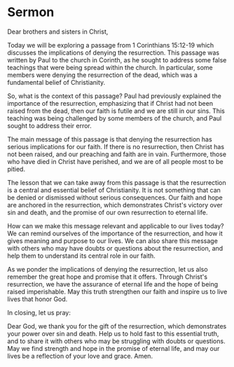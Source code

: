 # Sermon

Dear brothers and sisters in Christ,

Today we will be exploring a passage from 1 Corinthians 15:12-19 which discusses the implications of denying the resurrection. This passage was written by Paul to the church in Corinth, as he sought to address some false teachings that were being spread within the church. In particular, some members were denying the resurrection of the dead, which was a fundamental belief of Christianity.

So, what is the context of this passage? Paul had previously explained the importance of the resurrection, emphasizing that if Christ had not been raised from the dead, then our faith is futile and we are still in our sins. This teaching was being challenged by some members of the church, and Paul sought to address their error.

The main message of this passage is that denying the resurrection has serious implications for our faith. If there is no resurrection, then Christ has not been raised, and our preaching and faith are in vain. Furthermore, those who have died in Christ have perished, and we are of all people most to be pitied.

The lesson that we can take away from this passage is that the resurrection is a central and essential belief of Christianity. It is not something that can be denied or dismissed without serious consequences. Our faith and hope are anchored in the resurrection, which demonstrates Christ's victory over sin and death, and the promise of our own resurrection to eternal life.

How can we make this message relevant and applicable to our lives today? We can remind ourselves of the importance of the resurrection, and how it gives meaning and purpose to our lives. We can also share this message with others who may have doubts or questions about the resurrection, and help them to understand its central role in our faith.

As we ponder the implications of denying the resurrection, let us also remember the great hope and promise that it offers. Through Christ's resurrection, we have the assurance of eternal life and the hope of being raised imperishable. May this truth strengthen our faith and inspire us to live lives that honor God.

In closing, let us pray:

Dear God, we thank you for the gift of the resurrection, which demonstrates your power over sin and death. Help us to hold fast to this essential truth, and to share it with others who may be struggling with doubts or questions. May we find strength and hope in the promise of eternal life, and may our lives be a reflection of your love and grace. Amen.

